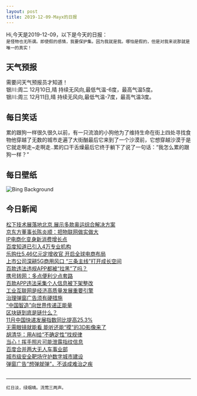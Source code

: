 ```yaml
---
layout: post
title: 2019-12-09-Mayx的日报
---
```


Hi,今天是2019-12-09，以下是今天的日报：<br><small>
是怪物也无所谓。即使假的感情，我要保护集。因为我就是我。哪怕是假的，但是对我来说那就是唯一的真实！</small><!--more-->
## 天气预报
需要问天气预报员才知道！<br>银川:周二 12月10日,晴 持续无风向,最低气温-6度，最高气温5度。<br>银川:周三 12月11日,晴 持续无风向,最低气温-7度，最高气温3度。
## 每日笑话
累的跟狗一样很久很久以前，有一只流浪的小狗他为了维持生命在街上四处寻找食物他穿越了无数的城市走遍了大街酗最后它来到了一个沙漠前，它想穿越沙漠于是它就走啊走~走啊走..累的口干舌燥最后它终于躺下了说了一句话：“我怎么累的跟狗一样？”
## 每日壁纸
![Bing Background](https://cn.bing.com/th?id=OHR.PurpleWeekend_EN-US9729941585_1920x1080.jpg&rf=LaDigue_1920x1080.jpg&pid=hp "A scooter adorned with multiple mirrors, lights, and air horns (© stocknshares/Getty Images)")
## 今日新闻

[松下技术展落地北京 展示多款奥运综合解决方案](http://it.people.com.cn/n1/2019/1209/c1009-31496941.html)   
[京东方董事长陈炎顺：把物联网做实做大](http://it.people.com.cn/n1/2019/1209/c1009-31496266.html)   
[IP电商化变身新消费增长点](http://it.people.com.cn/n1/2019/1209/c1009-31496076.html)   
[百度知道已引入4万专业机构](http://it.people.com.cn/n1/2019/1209/c1009-31496090.html)   
[乐购仕5.46亿元定增收官 开启全球电商布局](http://it.people.com.cn/n1/2019/1209/c1009-31496157.html)   
[上市公司深耕5G商用风口 “三条主线”打开成长空间](http://it.people.com.cn/n1/2019/1209/c1009-31496154.html)   
[百款违法违规APP都被“拉黑”了吗？](http://it.people.com.cn/n1/2019/1209/c1009-31496151.html)   
[携号转网：多点便利少点套路](http://it.people.com.cn/n1/2019/1209/c1009-31496113.html)   
[百款APP违法采集个人信息被下架整改](http://it.people.com.cn/n1/2019/1209/c1009-31496109.html)   
[工业互联网是经济高质量发展重要引擎](http://it.people.com.cn/n1/2019/1209/c1009-31495939.html)   
[治理弹窗广告须有硬措施](http://it.people.com.cn/n1/2019/1209/c1009-31495908.html)   
[“中国智造”向世界传递正能量](http://it.people.com.cn/n1/2019/1209/c1009-31495987.html)   
[区块链到底是链什么？](http://it.people.com.cn/n1/2019/1209/c1009-31496054.html)   
[11月中国快递发展指数同比提高25.3%](http://it.people.com.cn/n1/2019/1209/c1009-31496064.html)   
[无需眼镜就能看 能听还能“摸”的3D影像来了](http://it.people.com.cn/n1/2019/1209/c1009-31495967.html)   
[胡清华：用AI给“不确定性”找规律](http://it.people.com.cn/n1/2019/1209/c1009-31495953.html)   
[当心！挥手照片可能泄露指纹信息](http://it.people.com.cn/n1/2019/1209/c1009-31495944.html)   
[百度合并两大无人车事业部](http://it.people.com.cn/n1/2019/1209/c1009-31495857.html)   
[城市级安全靶场守护数字城市建设](http://it.people.com.cn/n1/2019/1209/c1009-31496060.html)   
[弹窗广告“想弹就弹”，不该成难治之疾](http://it.people.com.cn/n1/2019/1209/c1009-31496137.html)   
<br />

***

<small>红日淡，绿烟晴。流莺三两声。</small>
